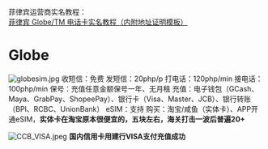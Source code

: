 菲律宾运营商实名教程：[菲律宾 Globe/TM 电话卡实名教程（内附地址证明模板）](https://yummy.best/how-to-registration-globe/)

# Globe
![globesim.jpg](https://lee-img.pages.dev/v2/f390a470160a136659d39.jpg)
收短信：免费
发短信：20php/p
打电话：120php/min
接电话：100php/min
保号：充值任意金额保号一年、无月租
充值：电子钱包（GCash、Maya、GrabPay、ShopeePay）、银行卡（Visa、Master、JCB）、银行转账（BPI、RCBC、UnionBank）
eSIM：支持
购买：淘宝/咸鱼（实体卡）、APP开通eSIM，**实体卡在淘宝原本很便宜的，五块左右，海关打击一波后普遍20+**

![CCB_VISA.jpeg](https://lee-img.pages.dev/v2/908c408272986e9042780.jpg)
**国内信用卡用建行VISA支付充值成功**
